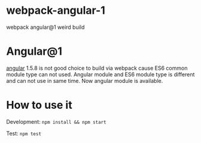 # webpack-angular-1
webpack angular@1 weird build

# Angular@1
[angular](https://code.angularjs.org/1.5.8/docs/guide/introduction) 1.5.8 is not good choice to build via webpack cause ES6 common module type can not used. Angular module and ES6 module type is different and can not use in same time. Now angular module is available.

# How to use it
Development: `npm install && npm start`

Test: `npm test`
